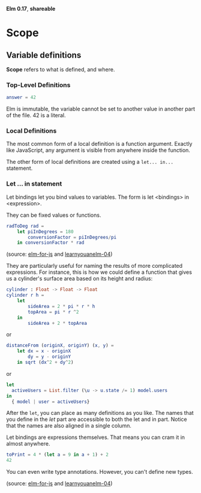 **Elm 0.17**, **shareable** 

# Scope

## Variable definitions

**Scope** refers to what is defined, and where. 

### Top-Level Definitions

```elm
answer = 42
```

Elm is immutable, the variable cannot be set to another value in another part of the file. 42 is a literal. 

### Local Definitions

The most common form of a local definition is a function argument. Exactly like JavaScript, any argument is visible from anywhere inside the function.

The other form of local definitions are created using a `let... in...` statement. 

### Let ... in statement

Let bindings let you bind values to variables. The form is let \<bindings\> in \<expression\>. 

They can be fixed values or functions. 

```elm
radToDeg rad =
    let piInDegrees = 180
        conversionFactor = piInDegrees/pi
    in conversionFactor * rad
```

(source: [elm-for-js](https://github.com/elm-guides/elm-for-js/blob/master/Scope.md) and [learnyouanelm-04](https://github.com/learnyouanelm/learnyouanelm.github.io/blob/master/pages/04-syntax-in-functions.md))

They are particularly useful for naming the results of more complicated expressions. For instance, this is how we could define a function that gives us a cylinder's surface area based on its height and radius:

```elm
cylinder : Float -> Float -> Float
cylinder r h =
    let
        sideArea = 2 * pi * r * h
        topArea = pi * r ^2
    in  
        sideArea + 2 * topArea
```

or 

```elm
distanceFrom (originX, originY) (x, y) =
    let dx = x - originX
        dy = y - originY
    in sqrt (dx^2 + dy^2)
```

or

```elm
let
  activeUsers = List.filter (\u -> u.state /= 1) model.users
in
  { model | user = activeUsers}
```

After the `let`, you can place as many definitions as you like. The names that you define in the *let* part are accessible to both the let and in part. Notice that the names are also aligned in a single column.

Let bindings are expressions themselves. That means you can cram it in almost anywhere.

```elm
toPrint = 4 * (let a = 9 in a + 1) + 2
42
```

You can even write type annotations. However, you can't define new types.

(source: [elm-for-js](https://github.com/elm-guides/elm-for-js/blob/master/Scope.md) and [learnyouanelm-04](https://github.com/learnyouanelm/learnyouanelm.github.io/blob/master/pages/04-syntax-in-functions.md))


